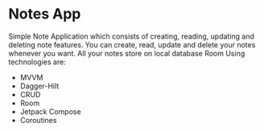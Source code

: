 # Notes App


Simple Note Application which consists of creating, reading, updating and deleting note features. 
You can create, read, update and delete your notes whenever you want. All your notes store on local database Room
Using technologies are: 
* MVVM
* Dagger-Hilt
* CRUD
* Room
* Jetpack Compose
* Coroutines
